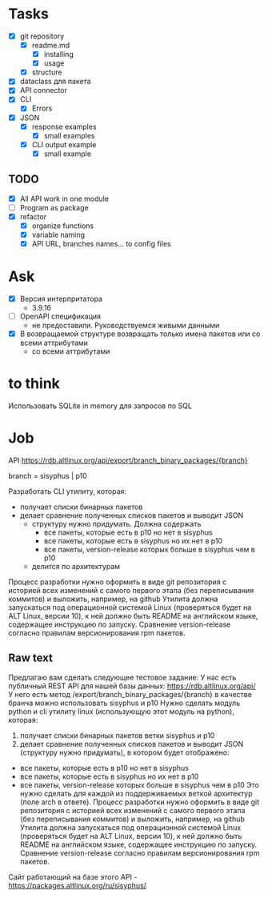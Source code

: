 # Tasks
- [x] git repository
  - [x] readme.md
    - [x] installing
    - [x] usage
  - [x] structure
- [x] dataclass для пакета
- [x] API connector
- [x] CLI
  - [x] Errors
- [x] JSON
  - [x] response examples
    - [x] small examples
  - [x] CLI output example
    - [x] small example

## TODO
- [x] All API work in one module
- [ ] Program as package
- [x] refactor
  - [x] organize functions
  - [x] variable naming
  - [x] API URL, branches names... to config files
  
# Ask
- [x] Версия интерпритатора
  - 3.9.16
- [ ] OpenAPI спецификация
  - не предоставили. Руководствуемся живыми данными
- [x] В возвращаемой структуре возвращать только имена пакетов или со всеми аттрибутами
  - со всеми аттрибутами

# to think
Использовать SQLite in memory для запросов по SQL

# Job
API
https://rdb.altlinux.org/api/export/branch_binary_packages/{branch}

branch = sisyphus | p10

Разработать CLI утилиту, которая:
* получает списки бинарных пакетов
* делает сравнение полученных списков пакетов и выводит JSON
  * структуру нужно придумать. Должна содержать
    * все пакеты, которые есть в p10 но нет в sisyphus
    * все пакеты, которые есть в sisyphus но их нет в p10
    * все пакеты, version-release которых больше в sisyphus чем в p10
  * делится по архитектурам

Процесс разработки нужно оформить в виде git репозитория с историей всех
изменений с самого первого этапа (без переписывания коммитов) и
выложить, например, на github
Утилита должна запускаться под операционной системой Linux (проверяться
будет на ALT Linux, версии 10), к ней должно быть README на английском
языке, содержащее инструкцию по запуску.
Сравнение version-release согласно правилам версионирования rpm пакетов.

## Raw text
Предлагаю вам сделать следующее тестовое задание:
У нас есть публичный REST API для нашей базы данных:
https://rdb.altlinux.org/api/
У него есть метод
/export/branch_binary_packages/{branch}
в качестве бранча можно использовать sisyphus и p10
Нужно сделать модуль python и cli утилиту linux (использующую этот
модуль на python), которая:
1) получает списки бинарных пакетов ветки sisyphus и p10
2) делает сравнение полученных списков пакетов и выводит JSON (структуру
нужно придумать), в котором будет отображено:
- все пакеты, которые есть в p10 но нет в sisyphus
- все пакеты, которые есть в sisyphus но их нет в p10
- все пакеты, version-release которых больше в sisyphus чем в p10
Это нужно сделать для каждой из поддерживаемых веткой архитектур (поле
arch в ответе).
Процесс разработки нужно оформить в виде git репозитория с историей всех
изменений с самого первого этапа (без переписывания коммитов) и
выложить, например, на github
Утилита должна запускаться под операционной системой Linux (проверяться
будет на ALT Linux, версии 10), к ней должно быть README на английском
языке, содержащее инструкцию по запуску.
Сравнение version-release согласно правилам версионирования rpm пакетов.

Cайт работающий на базе этого API -
https://packages.altlinux.org/ru/sisyphus/.

